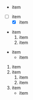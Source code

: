 * item
+ [ ] item
    * [x] item
+ item
    1. item
    1. item
- item
    * item


1. item
1. item
    1. item
    1. item
1. item
    - item

